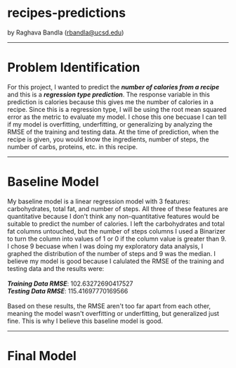 # recipes-predictions
by Raghava Bandla (rbandla@ucsd.edu)

---

# Problem Identification

For this project, I wanted to predict the ***number of calories from a recipe*** and this is a ***regression type prediction***. The response variable in this prediction is calories because this gives me the number of calories in a recipe. Since this is a regression type, I will be using the root mean squared error as the metric to evaluate my model. I chose this one becuase I can tell if my model is overfitting, underfitting, or generalizing by analyzing the RMSE of the training and testing data. At the time of prediction, when the recipe is given, you would know the ingredients, number of steps, the number of carbs, proteins, etc. in this recipe. 

---

# Baseline Model

My baseline model is a linear regression model with 3 features: carbohydrates, total fat, and number of steps. All three of these features are quantitative because I don't think any non-quantitative features would be suitable to predict the number of calories. I left the carbohydrates and total fat columns untouched, but the number of steps columns I used a Binarizer to turn the column into values of 1 or 0 if the column value is greater than 9. I chose 9 becuase when I was doing my exploratory data analysis, I graphed the distribution of the number of steps and 9 was the median. I believe my model is good because I calulated the RMSE of the training and testing data and the results were:\
\
***Training Data RMSE***: 102.63272690417527\
***Testing Data RMSE***: 115.41697770169566\
\
Based on these results, the RMSE aren't too far apart from each other, meaning the model wasn't overfitting or underfitting, but generalized just fine. This is why I believe this baseline model is good. 

---

# Final Model


